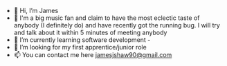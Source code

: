 - 👋 Hi, I’m James
- 👀 I'm a big music fan and claim to have the most eclectic taste of anybody (I definitely do) and have recently got the running bug. I will try and talk about it within 5 minutes of meeting anybody
- 🌱 I’m currently learning software development - 
- 💞️ I’m looking for my first apprentice/junior role
- 📫 You can contact me here jamesjshaw90@gmail.com
